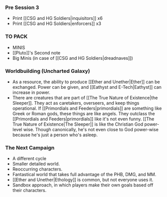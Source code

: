 ### Pre Session 3
- Print [[CSG and HG Soldiers|inquisitors]] x6
- Print [[CSG and HG Soldiers|enforcers]] x3

### TO PACK
- MINIS
- [[Pluto]]'s Second note
- Big Minis (in case of [[CSG and HG Soldiers|dreadnaves]])

### Worldbuilding (Uncharted Galaxy)
- As a resource, the ability to produce [[Ether and Unether|Ether]] can be exchanged. Power can be given, and [[Eathyst and E-Tech|Eathyst]] can increase in power. 
- There are creatures that are part of [[The True Nature of Existence|the Sleeper]]. They act as caretakers, overseers, and keep things operational. If [[Primordials and Feeders|primordials]] are something like Greek or Roman gods, these things are like angels. They outclass the [[Primordials and Feeders|primordials]] like it's not even funny. [[The True Nature of Existence|The Sleeper]] is like the Christian God power-level wise. Though canonically, he's not even close to God power-wise because he's just a person who's asleep. 

### The Next Campaign
- A different cycle
- Smaller detailed world.
- Reoccurring characters.
- Fantastical world that takes full advantage of the PHB, DMG, and MM. 
- [[Ether and Unether|Ethology]] is common, but not everyone uses it. 
- Sandbox approach, in which players make their own goals based off their characters. 
